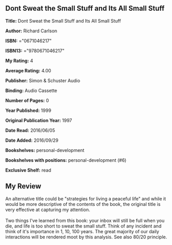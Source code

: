 ## Dont Sweat the Small Stuff and Its All Small Stuff

**Title:** Dont Sweat the Small Stuff and Its All Small Stuff

**Author:** Richard Carlson

**ISBN:** ="0671046217"

**ISBN13:** ="9780671046217"

**My Rating:** 4

**Average Rating:** 4.00

**Publisher:** Simon & Schuster Audio

**Binding:** Audio Cassette

**Number of Pages:** 0

**Year Published:** 1999

**Original Publication Year:** 1997

**Date Read:** 2016/06/05

**Date Added:** 2016/09/29

**Bookshelves:** personal-development

**Bookshelves with positions:** personal-development (#6)

**Exclusive Shelf:** read


## My Review

An alternative title could be "strategies for living a peaceful life" and while it would be more descriptive of the contents of the book, the original title is very effective at capturing my attention. <br/><br/>Two things I've learned from this book: your inbox will still be full when you die, and life is too short to sweat the small stuff. Think of any incident and think of it's importance in 1, 10, 100 years. The great majority of our daily interactions will be rendered moot by this analysis. See also 80/20 principle.
